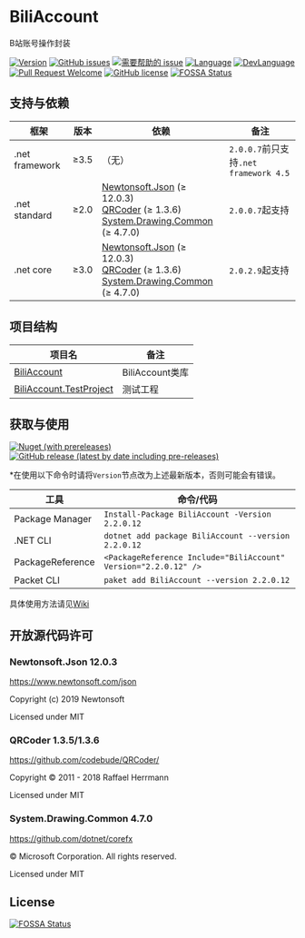 # BiliAccount
B站账号操作封装

[![Version](https://img.shields.io/github/release/LeoChen98/BiliAccount.svg?label=Version)](https://github.com/LeoChen98/BiliAccount/releases)
[![GitHub issues](https://img.shields.io/github/issues/LeoChen98/BiliAccount.svg)](https://github.com/LeoChen98/BiliAccount/issues)
[![需要帮助的 issue](https://img.shields.io/github/issues/LeoChen98/BiliAccount/help%20wanted.svg?label=需要帮助的%20issue)](https://github.com/LeoChen98/BiliAccount/issues?q=is%3Aissue+is%3Aopen+label%3A%22help+wanted%22)
[![Language](https://img.shields.io/badge/%E8%AF%AD%E8%A8%80-%E4%B8%AD%E6%96%87-brightgreen.svg)](#)
[![DevLanguage](https://img.shields.io/badge/%E5%BC%80%E5%8F%91%E8%AF%AD%E8%A8%80-C%23-brightgreen.svg)](#)
[![Pull Request Welcome](https://img.shields.io/badge/Pull%20request-welcome-brightgreen.svg)](#)
[![GitHub license](https://img.shields.io/github/license/LeoChen98/BiliUPDesktopTool.svg)](https://github.com/LeoChen98/BiliUPDesktopTool/blob/master/LICENSE)
[![FOSSA Status](https://app.fossa.io/api/projects/git%2Bgithub.com%2FLeoChen98%2FBiliAccount.svg?type=shield)](https://app.fossa.io/projects/git%2Bgithub.com%2FLeoChen98%2FBiliAccount?ref=badge_shield)

## 支持与依赖
框架|版本|依赖|备注
---|---|---|---
.net framework|≥3.5|（无）|`2.0.0.7`前只支持`.net framework 4.5`
.net standard|≥2.0|[Newtonsoft.Json](//github.com/JamesNK/Newtonsoft.Json) (≥ 12.0.3)<br/>[QRCoder](//github.com/codebude/QRCoder/) (≥ 1.3.6)<br/>[System.Drawing.Common](//github.com/dotnet/corefx) (≥ 4.7.0)|`2.0.0.7`起支持
.net core|≥3.0|[Newtonsoft.Json](//github.com/JamesNK/Newtonsoft.Json) (≥ 12.0.3)<br/>[QRCoder](//github.com/codebude/QRCoder/) (≥ 1.3.6)<br/>[System.Drawing.Common](//github.com/dotnet/corefx) (≥ 4.7.0)|`2.0.2.9`起支持

## 项目结构
项目名|备注
--|--
[BiliAccount](https://github.com/LeoChen98/BiliAccount/wiki/BiliAccount)|BiliAccount类库
[BiliAccount.TestProject](https://github.com/LeoChen98/BiliAccount/wiki/BiliAccount.TestProject)|测试工程

## 获取与使用

[![Nuget (with prereleases)](https://img.shields.io/nuget/vpre/BiliAccount?color=%23004080&logo=nuget)](https://www.nuget.org/packages/BiliAccount/)
[![GitHub release (latest by date including pre-releases)](https://img.shields.io/github/v/release/LeoChen98/BiliAccount?include_prereleases&logo=github)](https://github.com/LeoChen98/BiliAccount/releases/latest)

*在使用以下命令时请将`Version`节点改为上述最新版本，否则可能会有错误。

工具|命令/代码
--|--
Package Manager|`Install-Package BiliAccount -Version 2.2.0.12`
.NET CLI|`dotnet add package BiliAccount --version 2.2.0.12`
PackageReference|`<PackageReference Include="BiliAccount" Version="2.2.0.12" />`
Packet CLI|`paket add BiliAccount --version 2.2.0.12`

具体使用方法请见[Wiki](https://github.com/LeoChen98/BiliAccount/wiki)

## 开放源代码许可
### Newtonsoft.Json 12.0.3
<https://www.newtonsoft.com/json>

Copyright (c) 2019 Newtonsoft

Licensed under MIT

### QRCoder 1.3.5/1.3.6
<https://github.com/codebude/QRCoder/>

Copyright © 2011 - 2018 Raffael Herrmann

Licensed under MIT

### System.Drawing.Common 4.7.0
<https://github.com/dotnet/corefx>

© Microsoft Corporation. All rights reserved.

Licensed under MIT


## License
[![FOSSA Status](https://app.fossa.io/api/projects/git%2Bgithub.com%2FLeoChen98%2FBiliAccount.svg?type=large)](https://app.fossa.io/projects/git%2Bgithub.com%2FLeoChen98%2FBiliAccount?ref=badge_large)